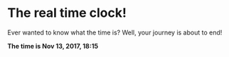 # The real time clock!

Ever wanted to know what the time is? Well, your journey is about to end!

**The time is Nov 13, 2017, 18:15**